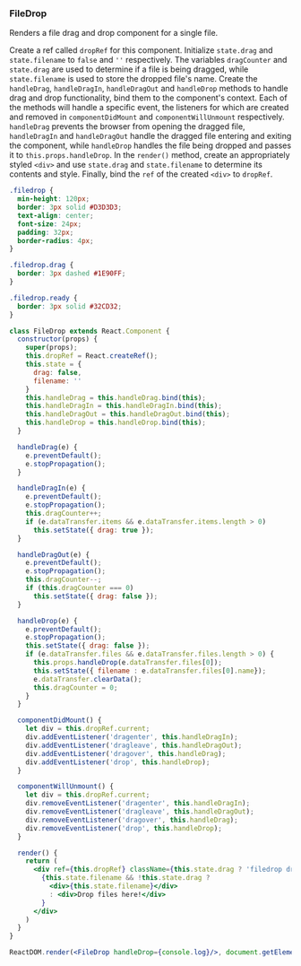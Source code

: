 ### FileDrop

Renders a file drag and drop component for a single file.

Create a ref called `dropRef` for this component.
Initialize `state.drag` and `state.filename` to `false` and `''` respectively.
The variables `dragCounter` and `state.drag` are used to determine if a file is being dragged, while `state.filename` is used to store the dropped file's name.
Create the `handleDrag`, `handleDragIn`, `handleDragOut` and `handleDrop` methods to handle drag and drop functionality,  bind them to the component's context.
Each of the methods will handle a specific event, the listeners for which are created and removed in `componentDidMount` and `componentWillUnmount` respectively.
`handleDrag` prevents the browser from opening the dragged file, `handleDragIn` and `handleDragOut` handle the dragged file entering and exiting the component, while `handleDrop` handles the file being dropped and passes it to `this.props.handleDrop`.
In the `render()` method, create an appropriately styled `<div>` and use `state.drag` and `state.filename` to determine its contents and style. 
Finally, bind the `ref` of the created `<div>` to `dropRef`.


```css
.filedrop {
  min-height: 120px;
  border: 3px solid #D3D3D3;
  text-align: center;
  font-size: 24px;
  padding: 32px;
  border-radius: 4px;
}

.filedrop.drag {
  border: 3px dashed #1E90FF;
}

.filedrop.ready {
  border: 3px solid #32CD32;
}
```

```jsx
class FileDrop extends React.Component {
  constructor(props) {
    super(props);
    this.dropRef = React.createRef();
    this.state = {
      drag: false,
      filename: ''
    }
    this.handleDrag = this.handleDrag.bind(this);
    this.handleDragIn = this.handleDragIn.bind(this);
    this.handleDragOut = this.handleDragOut.bind(this);
    this.handleDrop = this.handleDrop.bind(this);
  }

  handleDrag(e) {
    e.preventDefault();
    e.stopPropagation();
  }

  handleDragIn(e) {
    e.preventDefault();
    e.stopPropagation();
    this.dragCounter++;
    if (e.dataTransfer.items && e.dataTransfer.items.length > 0) 
      this.setState({ drag: true });
  }

  handleDragOut(e) {
    e.preventDefault();
    e.stopPropagation();
    this.dragCounter--;
    if (this.dragCounter === 0) 
      this.setState({ drag: false });
  }

  handleDrop(e) {
    e.preventDefault();
    e.stopPropagation();
    this.setState({ drag: false });
    if (e.dataTransfer.files && e.dataTransfer.files.length > 0) {
      this.props.handleDrop(e.dataTransfer.files[0]);
      this.setState({ filename : e.dataTransfer.files[0].name});
      e.dataTransfer.clearData();
      this.dragCounter = 0;
    }
  }

  componentDidMount() {
    let div = this.dropRef.current;
    div.addEventListener('dragenter', this.handleDragIn);
    div.addEventListener('dragleave', this.handleDragOut);
    div.addEventListener('dragover', this.handleDrag);
    div.addEventListener('drop', this.handleDrop);
  }

  componentWillUnmount() {
    let div = this.dropRef.current;
    div.removeEventListener('dragenter', this.handleDragIn);
    div.removeEventListener('dragleave', this.handleDragOut);
    div.removeEventListener('dragover', this.handleDrag);
    div.removeEventListener('drop', this.handleDrop);
  }

  render() {
    return (
      <div ref={this.dropRef} className={this.state.drag ? 'filedrop drag' : this.state.filename ? 'filedrop ready' : 'filedrop'}>
        {this.state.filename && !this.state.drag ? 
          <div>{this.state.filename}</div>
          : <div>Drop files here!</div>
        }
      </div>
    )
  }
}
```

```jsx
ReactDOM.render(<FileDrop handleDrop={console.log}/>, document.getElementById('root'));
```

<!-- tags: visual,input,state,class -->

<!-- expertise: 2 -->
